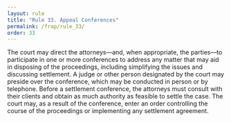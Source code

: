 ```yaml
---
layout: rule
title: "Rule 33. Appeal Conferences"
permalink: /frap/rule_33/
order: 33
---
```


The court may direct the attorneys—and, when appropriate, the parties—to participate in one or more conferences to address any matter that may aid in disposing of the proceedings, including simplifying the issues and discussing settlement. A judge or other person designated by the court may preside over the conference, which may be conducted in person or by telephone. Before a settlement conference, the attorneys must consult with their clients and obtain as much authority as feasible to settle the case. The court may, as a result of the conference, enter an order controlling the course of the proceedings or implementing any settlement agreement.
